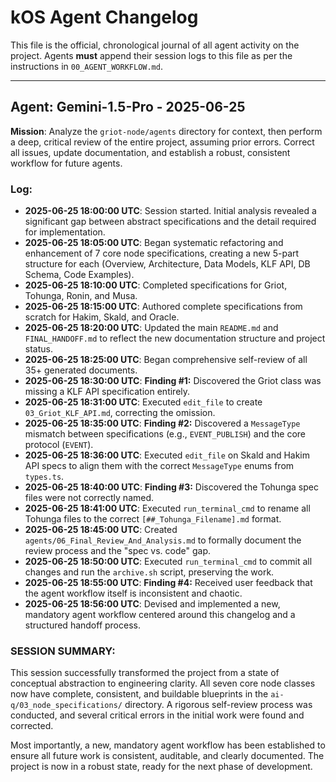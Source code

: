 # **kOS Agent Changelog**

This file is the official, chronological journal of all agent activity on the project.
Agents **must** append their session logs to this file as per the instructions in `00_AGENT_WORKFLOW.md`.

---
## Agent: Gemini-1.5-Pro - 2025-06-25

**Mission**: Analyze the `griot-node/agents` directory for context, then perform a deep, critical review of the entire project, assuming prior errors. Correct all issues, update documentation, and establish a robust, consistent workflow for future agents.

### Log:
- **2025-06-25 18:00:00 UTC**: Session started. Initial analysis revealed a significant gap between abstract specifications and the detail required for implementation.
- **2025-06-25 18:05:00 UTC**: Began systematic refactoring and enhancement of 7 core node specifications, creating a new 5-part structure for each (Overview, Architecture, Data Models, KLF API, DB Schema, Code Examples).
- **2025-06-25 18:10:00 UTC**: Completed specifications for Griot, Tohunga, Ronin, and Musa.
- **2025-06-25 18:15:00 UTC**: Authored complete specifications from scratch for Hakim, Skald, and Oracle.
- **2025-06-25 18:20:00 UTC**: Updated the main `README.md` and `FINAL_HANDOFF.md` to reflect the new documentation structure and project status.
- **2025-06-25 18:25:00 UTC**: Began comprehensive self-review of all 35+ generated documents.
- **2025-06-25 18:30:00 UTC**: **Finding #1:** Discovered the Griot class was missing a KLF API specification entirely.
- **2025-06-25 18:31:00 UTC**: Executed `edit_file` to create `03_Griot_KLF_API.md`, correcting the omission.
- **2025-06-25 18:35:00 UTC**: **Finding #2:** Discovered a `MessageType` mismatch between specifications (e.g., `EVENT_PUBLISH`) and the core protocol (`EVENT`).
- **2025-06-25 18:36:00 UTC**: Executed `edit_file` on Skald and Hakim API specs to align them with the correct `MessageType` enums from `types.ts`.
- **2025-06-25 18:40:00 UTC**: **Finding #3:** Discovered the Tohunga spec files were not correctly named.
- **2025-06-25 18:41:00 UTC**: Executed `run_terminal_cmd` to rename all Tohunga files to the correct `[##_Tohunga_Filename].md` format.
- **2025-06-25 18:45:00 UTC**: Created `agents/06_Final_Review_And_Analysis.md` to formally document the review process and the "spec vs. code" gap.
- **2025-06-25 18:50:00 UTC**: Executed `run_terminal_cmd` to commit all changes and run the `archive.sh` script, preserving the work.
- **2025-06-25 18:55:00 UTC**: **Finding #4:** Received user feedback that the agent workflow itself is inconsistent and chaotic.
- **2025-06-25 18:56:00 UTC**: Devised and implemented a new, mandatory agent workflow centered around this changelog and a structured handoff process.

### SESSION SUMMARY:
This session successfully transformed the project from a state of conceptual abstraction to engineering clarity. All seven core node classes now have complete, consistent, and buildable blueprints in the `ai-q/03_node_specifications/` directory. A rigorous self-review process was conducted, and several critical errors in the initial work were found and corrected.

Most importantly, a new, mandatory agent workflow has been established to ensure all future work is consistent, auditable, and clearly documented. The project is now in a robust state, ready for the next phase of development. 